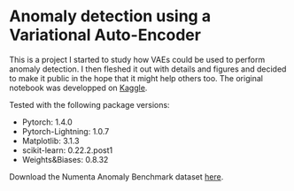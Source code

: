 # Anomaly detection using a Variational Auto-Encoder

This is a project I started to study how VAEs could be used to perform anomaly detection. I then fleshed it out with details and figures and decided to make it public in the hope that it might help others too. The original notebook was developped on [Kaggle](https://www.kaggle.com/lucfrachon/anomaly-detection-using-vaes).

Tested with the following package versions:
- Pytorch: 1.4.0
- Pytorch-Lightning: 1.0.7
- Matplotlib: 3.1.3
- scikit-learn: 0.22.2.post1
- Weights&Biases: 0.8.32

Download the Numenta Anomaly Benchmark dataset [here](https://www.kaggle.com/boltzmannbrain/nab).
